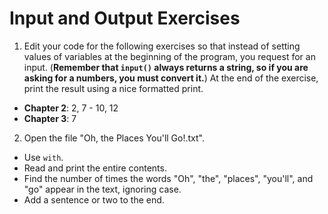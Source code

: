 # Input and Output Exercises

1. Edit your code for the following exercises so that instead of setting values of variables at the beginning of the program, you request for an input. (**Remember that `input()` always returns a string, so if you are asking for a  numbers, you must convert it.**) At the end of the exercise, print the result using a nice formatted print.

- **Chapter 2**: 2, 7 - 10, 12
- **Chapter 3**: 7

2. Open the file "Oh, the Places You'll Go!.txt".
- Use `with`.
- Read and print the entire contents.
- Find the number of times the words "Oh", "the", "places", "you'll", and "go" appear in the text, ignoring case.
- Add a sentence or two to the end.
